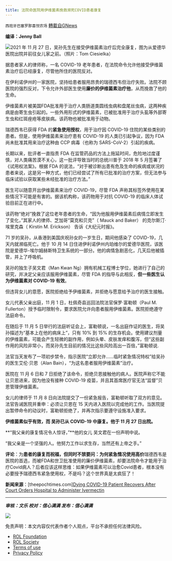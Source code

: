 ```yaml
---
title: 法院命医院用伊维菌素挽救濒死COVID患者康复
---
```

`西班牙巴塞罗那喜悦农场` [轉載自GNews](https://gnews.org/zh-hans/1714639/)

**编译：Jenny Ball**

![](https://assets.gnews.org/wp-content/uploads/2021/12/tempsnip20.png)2021 年 11 月 27 日，吴孙先生在接受伊维菌素治疗后完全康复，图为从爱德华医院出院并前往女儿家之前。（照片：Tom Ciesielka）

据患者家人的律师称，一名 COVID-19 老年患者，在法院命令允许他接受伊维菌素治疗后已经康复，尽管他所住的医院反对。

在伊利诺伊州的一家医院，坚持给患者服用昂贵的瑞德西韦但治疗失败。法院不顾医院的强烈反对，下令允许外部医生使用**廉价的伊维菌素治疗他**，从而挽救了他的生命。

伊维菌素片被美国FDA批准用于治疗人类肠道类圆线虫病和盘尾丝虫病，这两种疾病是由寄生虫引起的。一些外用形式的伊维菌素，已被批准用于治疗头虱等外部寄生虫和红斑痤疮等皮肤病。该药物也被批准用于动物。

瑞德西韦已获得 FDA 的**紧急使用授权**，用于治疗因 COVID-19 住院的某些类别的患者。但是，使用伊维菌素来治疗患有 COVID-19 的人类已引起争议，因为 FDA 尚未批准其用来治疗这种由 CCP 病毒（也称为 SARS-CoV-2）引起的疾病。

长期以来，批评者一直指责 FDA 在监管药品的方法上拖延时间，危险地过度谨慎，对人类痛苦漠不关心，这一批评导致当时的总统川普于 2018 年 5 月签署了《试用权法案》。根据 FDA 的说法，“对于被诊断出患有危及生命的疾病或状况的患者来说，这是另一种方式，他们已经尝试了所有已批准的治疗方案，但无法参与临床试验以获取某些未经批准的治疗方法。”

医生可以随意开出伊维菌素来治疗 COVID-19，尽管 FDA 声称其标签外使用在某些情况下可能是有害的。据该机构称，该药物用于对抗 COVID-19 的临床人体试验目前正在进行中。

该药物“绝对”挽救了这位老年患者的生命，“因为他服用伊维菌素后病情立即发生了变化，”其家人的律师、芝加哥“莫克和贝克”（ Mauck and Baker） 的克尔斯汀·埃里克森（ Kirstin M. Erickson） 告诉《大纪元时报》。

71 岁的吴孙，从香港到美国庆祝孙女的一岁生日，期间他感染了 COVID-19，几天内就濒临死亡。他于 10 月 14 日住进伊利诺伊州内珀维尔的爱德华医院，该医院是爱德华-埃尔姆赫斯特卫生系统的一部分。他的病情急剧恶化，几天后他被插管，并上了呼吸机。

吴孙的独生子吴文君（Man Kwan Ng）拥有机械工程博士学位，她进行了自己的研究，并决定父亲应该服用伊维菌素，尽管 FDA 的指导与此相反，**但一些医生认为伊维菌素对 COVID-19 有效**。

但违背女儿的意愿，医院拒绝给予伊维菌素，并拒绝与愿意给予治疗的医生接触。

女儿代表父亲出庭，11 月 1 日，杜佩奇县巡回法院法官保罗·富勒顿（Paul M. Fullerton）授予临时限制令，要求医院允许向患者服用伊维菌素。医院拒绝遵守法庭命令。

在随后于 11 月 5 日举行的法庭听证会上，富勒顿说，一名出庭作证的医生，将吴孙描述为“基本上在他的病床上”，只有 10% 到 15% 的生存机会。使用建议剂量的伊维菌素，可能会产生轻微的副作用，例如头晕、皮肤发痒和腹泻，但“这些副作用的风险非常小，而吴孙先生目前的情况比这些风险高出一百倍，”富勒顿说.

法官当天发布了一项初步禁令，指示医院“立即允许……临时紧急情况特权”给吴孙 的医生艾伦·贝恩（Alan Bain），“为这名患者服用伊维菌素”治疗。

医院在 11 月 6 日和 7 日拒绝了该命令，拒绝贝恩接触他的病人。医院声称它不能让贝恩进来，因为他没有接种 COVID-19 疫苗，并且其首席医疗官无法“监督”贝恩管理伊维菌素。

女儿的律师于 11 月 8 日向法院提交了一份紧急报告，富勒顿听取了双方的意见。法官告诫医院并重申：必须让贝恩在 15 天内进入医院以完成他的工作。当医院提出暂停命令的动议时，富勒顿拒绝了，并再次指示要遵守设施准入要求。

**伊维菌素似乎有效，而 吴孙已从 COVID-19 中康复。他于 11 月 27 日出院。**

**“我父亲的康复情况令人惊讶，”**他的女儿 吴文君在一份声明中说。

“我父亲是一个坚强的人。他努力工作以求生存，当然还有上帝之手。”

**评论**：为**患者的康复而祝福，但同时不禁要问：为何紧急情况使用高价**瑞德西韦是医院的首选，而被FDA和世卫批准使用的廉价伊维菌素，却要法院命令才能用于治疗Covid病人？后者应该这样思维：如果伊维菌素可以治愈Covid患者，根本没有必要授予瑞德西韦紧急使用权，不是吗？这个世界真是太疯狂了！

**新闻来源**：[theepochtimes.com][Dying COVID-19 Patient Recovers After Court Orders Hospital to Administer Ivermectin](https://www.theepochtimes.com/mkt_morningbrief/dying-covid-19-patient-recovers-after-court-orders-hospital-to-administer-ivermectin_4130754.html?utm_source=Morningbrief&amp;utm_medium=email&amp;utm_campaign=mb-2021-12-02&amp;mktids=68df2bb5af10e2af577ae8cd1995877b&amp;est=hWCQoHEDp0p6wAwsQsN3m8P2ZNUm9nnnrsJw0adNRpJXbyNB5bvCAGa7q08Mt2VitXLaeA%3D%3D)

* * *

***审核：文乐
校对：信心满满
发布：信心满满***

![](https://assets.gnews.org/wp-content/uploads/2021/12/GNEWS_CH.-1-3.jpeg)



 

免责声明：本文内容仅代表作者个人观点，平台不承担任何法律风险。

- [ROL Foundation](https://rolfoundation.org/)
- [ROL Society](https://rolsociety.org/)
- [Terms of use](https://gnews.org/terms-of-use-3/)
- [Privacy Policy](https://gnews.org/privacy-policy/)
